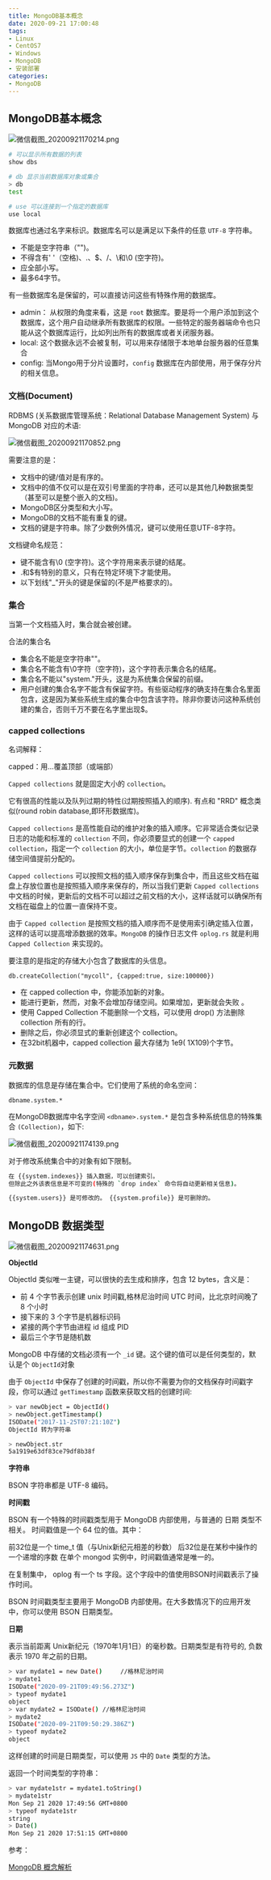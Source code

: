 ```yaml
---
title: MongoDB基本概念
date: 2020-09-21 17:00:48
tags:
- Linux
- CentOS7
- Windows
- MongoDB
- 安装部署
categories:
- MongoDB
---
```


## MongoDB基本概念

![微信截图_20200921170214.png](/img/微信截图_20200921170214.png)

```sh
# 可以显示所有数据的列表
show dbs

# db 显示当前数据库对象或集合
> db
test

# use 可以连接到一个指定的数据库
use local
```

数据库也通过名字来标识。数据库名可以是满足以下条件的任意 `UTF-8` 字符串。

* 不能是空字符串（"")。
* 不得含有' '（空格)、.、$、/、\和\0 (空字符)。
* 应全部小写。
* 最多64字节。

有一些数据库名是保留的，可以直接访问这些有特殊作用的数据库。

* admin： 从权限的角度来看，这是 `root` 数据库。要是将一个用户添加到这个数据库，这个用户自动继承所有数据库的权限。一些特定的服务器端命令也只能从这个数据库运行，比如列出所有的数据库或者关闭服务器。
* local: 这个数据永远不会被复制，可以用来存储限于本地单台服务器的任意集合
* config: 当Mongo用于分片设置时，`config` 数据库在内部使用，用于保存分片的相关信息。

### 文档(Document)

RDBMS (关系数据库管理系统：Relational Database Management System) 与 MongoDB 对应的术语:

![微信截图_20200921170852.png](/img/微信截图_20200921170852.png)

需要注意的是：

* 文档中的键/值对是有序的。
* 文档中的值不仅可以是在双引号里面的字符串，还可以是其他几种数据类型（甚至可以是整个嵌入的文档)。
* MongoDB区分类型和大小写。
* MongoDB的文档不能有重复的键。
* 文档的键是字符串。除了少数例外情况，键可以使用任意UTF-8字符。

文档键命名规范：

* 键不能含有\0 (空字符)。这个字符用来表示键的结尾。
* .和$有特别的意义，只有在特定环境下才能使用。
* 以下划线"_"开头的键是保留的(不是严格要求的)。

### 集合

当第一个文档插入时，集合就会被创建。

合法的集合名

* 集合名不能是空字符串""。
* 集合名不能含有\0字符（空字符)，这个字符表示集合名的结尾。
* 集合名不能以"system."开头，这是为系统集合保留的前缀。
* 用户创建的集合名字不能含有保留字符。有些驱动程序的确支持在集合名里面包含，这是因为某些系统生成的集合中包含该字符。除非你要访问这种系统创建的集合，否则千万不要在名字里出现$。

### capped collections

名词解释：

capped：用…覆盖顶部（或端部）

`Capped collections` 就是固定大小的 `collection`。

它有很高的性能以及队列过期的特性(过期按照插入的顺序). 有点和 "RRD" 概念类似(round robin database,即环形数据库)。

`Capped collections` 是高性能自动的维护对象的插入顺序。它非常适合类似记录日志的功能和标准的 `collection` 不同，你必须要显式的创建一个 `capped collection`，指定一个 `collection` 的大小，单位是字节。`collection` 的数据存储空间值提前分配的。

`Capped collections` 可以按照文档的插入顺序保存到集合中，而且这些文档在磁盘上存放位置也是按照插入顺序来保存的，所以当我们更新 `Capped collections` 中文档的时候，更新后的文档不可以超过之前文档的大小，这样话就可以确保所有文档在磁盘上的位置一直保持不变。

由于 `Capped collection` 是按照文档的插入顺序而不是使用索引确定插入位置，这样的话可以提高增添数据的效率。`MongoDB` 的操作日志文件 `oplog.rs` 就是利用 `Capped Collection` 来实现的。

要注意的是指定的存储大小包含了数据库的头信息。

`db.createCollection("mycoll", {capped:true, size:100000})`

* 在 capped collection 中，你能添加新的对象。
* 能进行更新，然而，对象不会增加存储空间。如果增加，更新就会失败 。
* 使用 Capped Collection 不能删除一个文档，可以使用 drop() 方法删除 collection 所有的行。
* 删除之后，你必须显式的重新创建这个 collection。
* 在32bit机器中，capped collection 最大存储为 1e9( 1X109)个字节。

### 元数据

数据库的信息是存储在集合中。它们使用了系统的命名空间：

`dbname.system.*`

在MongoDB数据库中名字空间 `<dbname>.system.*` 是包含多种系统信息的特殊集合 `(Collection)`，如下:

![微信截图_20200921174139.png](/img/微信截图_20200921174139.png)

对于修改系统集合中的对象有如下限制。

```sh
在 {{system.indexes}} 插入数据，可以创建索引。
但除此之外该表信息是不可变的(特殊的 `drop index` 命令将自动更新相关信息)。

{{system.users}} 是可修改的。 {{system.profile}} 是可删除的。
```

## MongoDB 数据类型

![微信截图_20200921174631.png](/img/微信截图_20200921174631.png)

**ObjectId**

ObjectId 类似唯一主键，可以很快的去生成和排序，包含 12 bytes，含义是：

* 前 4 个字节表示创建 unix 时间戳,格林尼治时间 UTC 时间，比北京时间晚了 8 个小时
* 接下来的 3 个字节是机器标识码
* 紧接的两个字节由进程 id 组成 PID
* 最后三个字节是随机数


MongoDB 中存储的文档必须有一个 `_id` 键。这个键的值可以是任何类型的，默认是个 `ObjectId`对象

由于 `ObjectId` 中保存了创建的时间戳，所以你不需要为你的文档保存时间戳字段，你可以通过 `getTimestamp` 函数来获取文档的创建时间:

```sh
> var newObject = ObjectId()
> newObject.getTimestamp()
ISODate("2017-11-25T07:21:10Z")
ObjectId 转为字符串

> newObject.str
5a1919e63df83ce79df8b38f
```

**字符串**

BSON 字符串都是 UTF-8 编码。

**时间戳**

BSON 有一个特殊的时间戳类型用于 MongoDB 内部使用，与普通的 日期 类型不相关。 时间戳值是一个 64 位的值。其中：

前32位是一个 time_t 值（与Unix新纪元相差的秒数）
后32位是在某秒中操作的一个递增的序数
在单个 mongod 实例中，时间戳值通常是唯一的。

在复制集中， oplog 有一个 ts 字段。这个字段中的值使用BSON时间戳表示了操作时间。

BSON 时间戳类型主要用于 MongoDB 内部使用。在大多数情况下的应用开发中，你可以使用 BSON 日期类型。

**日期**

表示当前距离 Unix新纪元（1970年1月1日）的毫秒数。日期类型是有符号的, 负数表示 1970 年之前的日期。

```sh
> var mydate1 = new Date()     //格林尼治时间
> mydate1
ISODate("2020-09-21T09:49:56.273Z")
> typeof mydate1
object
> var mydate2 = ISODate() //格林尼治时间
> mydate2
ISODate("2020-09-21T09:50:29.386Z")
> typeof mydate2
object
```

这样创建的时间是日期类型，可以使用 `JS` 中的 `Date` 类型的方法。

返回一个时间类型的字符串：

```sh
> var mydate1str = mydate1.toString()
> mydate1str
Mon Sep 21 2020 17:49:56 GMT+0800
> typeof mydate1str
string
> Date()
Mon Sep 21 2020 17:51:15 GMT+0800  
```

参考：

[MongoDB 概念解析](https://www.runoob.com/mongodb/mongodb-databases-documents-collections.html)